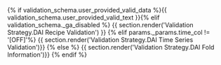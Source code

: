 {% if validation_schema.user_provided_valid_data %}{{ validation_schema.user_provided_valid_text }}{% elif validation_schema._ga_disabled %} {{ section.render('Validation Strategy.DAI Recipe Validation') }} {% elif params._params.time_col != '[OFF]'%} {{ section.render('Validation Strategy.DAI Time Series Validation')}} {% else %} {{ section.render('Validation Strategy.DAI Fold Information')}} {% endif %}